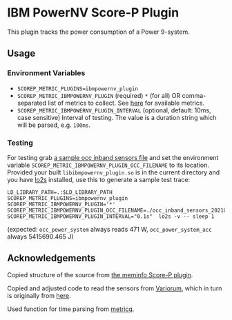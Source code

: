 # IBM PowerNV Score-P Plugin
This plugin tracks the power consumption of a Power 9-system.

## Usage
### Environment Variables
- `SCOREP_METRIC_PLUGINS=ibmpowernv_plugin`
- `SCOREP_METRIC_IBMPOWERNV_PLUGIN` (required)
    `*` (for all) OR comma-separated list of metrics to collect. See [here](src/occ_sensor_t.cpp) for available metrics.
- `SCOREP_METRIC_IBMPOWERNV_PLUGIN_INTERVAL` (optional, default: 10ms, case sensitive)
    Interval of testing.
    The value is a duration string which will be parsed, e.g. `100ms`.
    
### Testing
For testing grab [a sample occ inband sensors file](https://github.com/score-p/scorep_plugin_ibmpowernv/wiki/occ_inband_sensors_20210301T090454Z) and set the environment variable `SCOREP_METRIC_IBMPOWERNV_PLUGIN_OCC_FILENAME` to its location.
Provided your built `libibmpowernv_plugin.so` is in the current directory and you have [lo2s](https://github.com/tud-zih-energy/lo2s) installed, use this to generate a sample test trace:

```
LD_LIBRARY_PATH=.:$LD_LIBRARY_PATH SCOREP_METRIC_PLUGINS=ibmpowernv_plugin SCOREP_METRIC_IBMPOWERNV_PLUGIN='*' SCOREP_METRIC_IBMPOWERNV_PLUGIN_OCC_FILENAME=./occ_inband_sensors_20210301T090454Z SCOREP_METRIC_IBMPOWERNV_PLUGIN_INTERVAL="0.1s"  lo2s -v -- sleep 1
```

(expected: `occ_power_system` always reads 471 W, `occ_power_system_acc` always 5415690.465 J)
    
## Acknowledgements
Copied structure of the source from [the meminfo Score-P plugin](https://github.com/score-p/scorep_plugin_meminfo).

Copied and adjusted code to read the sensors from [Variorum](https://github.com/llnl/variorum), which in turn is originally from [here](https://github.com/shilpasri/inband_sensors/blob/master/p9_inband_sensors.c).

Used function for time parsing from [metricq](https://github.com/metricq/metricq-cpp/blob/30bfccd61cff163885c4625c1fe810255ca95a11/src/chrono.cpp#L84-L130).

